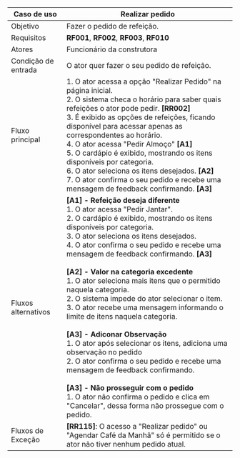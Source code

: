 | Caso de uso         | Realizar pedido                                                                                                                                                                                                                                                                                                                                                                                                                                                                                                                                                                                   |
| ------------------- | ------------------------------------------------------------------------------------------------------------------------------------------------------------------------------------------------------------------------------------------------------------------------------------------------------------------------------------------------------------------------------------------------------------------------------------------------------------------------------------------------------------------------------------------------------------------------------------------------- |
| Objetivo            | Fazer o pedido de refeição.                                                                                                                                                                                                                                                                                                                                                                                                                                                                                                                                                             |
| Requisitos          | **RF001**, **RF002**, **RF003**, **RF010**                                                                                                                                                                                                                                                                                                                                                                                                                                                                                                                                                                             |
| Atores              | Funcionário da construtora                                                                                                                                                                                                                                                                                                                                                                                                                                                                                                                                                                        |
| Condição de entrada | O ator quer fazer o seu pedido de refeição.                                                                                                                                                                                                                                                                                                                                                                                                                                                                                                                                                |
| Fluxo principal     | 1. O ator acessa a opção "Realizar Pedido" na página inicial. <br> 2. O sistema checa o horário para saber quais refeições o ator pode pedir. **[RR002]** <br> 3. É exibido as opções de refeições, ficando disponível para acessar apenas as correspondentes ao horário. <br> 4. O ator acessa "Pedir Almoço" **[A1]** <br> 5. O cardápio é exibido, mostrando os itens disponíveis por categoria.<br> 6. O ator seleciona os itens desejados. **[A2]**<br> 7. O ator confirma o seu pedido e recebe uma mensagem de feedback confirmando. **[A3]**|
| Fluxos alternativos | **[A1] - Refeição deseja diferente**<br> 1. O ator acessa "Pedir Jantar". <br> 2. O cardápio é exibido, mostrando os itens disponíveis por categoria.<br> 3. O ator seleciona os itens desejados. <br> 4. O ator confirma o seu pedido e recebe uma mensagem de feedback confirmando. **[A3]**<br><br> **[A2] - Valor na categoria excedente** <br> 1. O ator seleciona mais itens que o permitido naquela categoria. <br> 2. O sistema impede do ator selecionar o item. <br> 3. O ator recebe uma mensagem informando o limite de itens naquela categoria.<br> <br> **[A3] - Adiconar Observação** <br> 1. O ator após selecionar os itens, adiciona uma observação no pedido <br> 2. O ator confirma o seu pedido e recebe uma mensagem de feedback confirmando.<br> <br>**[A3] - Não prosseguir com o pedido** <br> 1. O ator não confirma o pedido e clica em "Cancelar", dessa forma não prossegue com o pedido.                                                                                                                                                                                                                                                                                                                                     |
| Fluxos de Exceção   | **[RR115]**: O acesso a "Realizar pedido" ou "Agendar Café da Manhã" só é permitido se o ator não tiver nenhum pedido atual. <br>                                                                                                                                                                                                                                                                                                                          |
